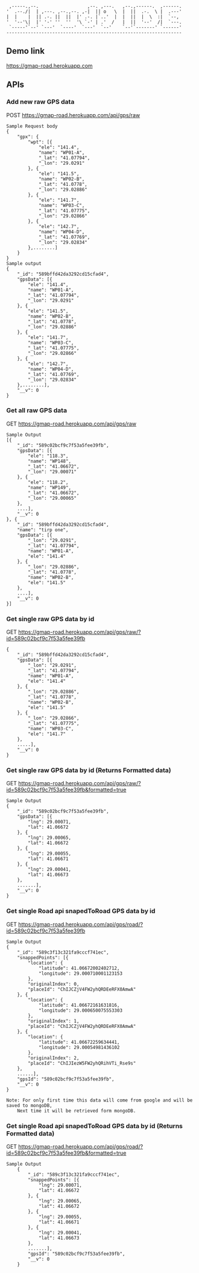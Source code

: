 
     ,-----.,--.                  ,--. ,---.   ,--.,------.  ,------.
    '  .--./|  | ,---. ,--.,--. ,-|  || o   \  |  ||  .-.  \ |  .---'
    |  |    |  || .-. ||  ||  |' .-. |`..'  |  |  ||  |  \  :|  `--, 
    '  '--'\|  |' '-' ''  ''  '\ `-' | .'  /   |  ||  '--'  /|  `---.
     `-----'`--' `---'  `----'  `---'  `--'    `--'`-------' `------'
    ----------------------------------------------------------------- 
    
## Demo link
https://gmap-road.herokuapp.com

## APIs

### Add new raw GPS data
POST https://gmap-road.herokuapp.com/api/gps/raw

    Sample Request body
    {
    	"gpx": {
    		"wpt": [{
    			"ele": "141.4",
    			"name": "WP01-A",
    			"_lat": "41.07794",
    			"_lon": "29.0291"
    		}, {
    			"ele": "141.5",
    			"name": "WP02-B",
    			"_lat": "41.0778",
    			"_lon": "29.02886"
    		}, {
    			"ele": "141.7",
    			"name": "WP03-C",
    			"_lat": "41.07775",
    			"_lon": "29.02866"
    		}, {
    			"ele": "142.7",
    			"name": "WP04-D",
    			"_lat": "41.07769",
    			"_lon": "29.02834"
    		},........]
    	}
    }
    Sample output
    {
    	"_id": "589bffd42da3292cd15cfad4",
    	"gpsData": [{
            "ele": "141.4",
            "name": "WP01-A",
            "_lat": "41.07794",
            "_lon": "29.0291"
        }, {
            "ele": "141.5",
            "name": "WP02-B",
            "_lat": "41.0778",
            "_lon": "29.02886"
        }, {
            "ele": "141.7",
            "name": "WP03-C",
            "_lat": "41.07775",
            "_lon": "29.02866"
        }, {
            "ele": "142.7",
            "name": "WP04-D",
            "_lat": "41.07769",
            "_lon": "29.02834"
        },........],
    	"__v": 0
    }

	

### Get all raw GPS data
GET https://gmap-road.herokuapp.com/api/gps/raw

    Sample Output
    [{
    	"_id": "589c02bcf9c7f53a5fee39fb",
    	"gpsData": [{
    		"ele": "118.3",
    		"name": "WP148",
    		"_lat": "41.06672",
    		"_lon": "29.00071"
    	}, {
    		"ele": "118.2",
    		"name": "WP149",
    		"_lat": "41.06672",
    		"_lon": "29.00065"
    	}, 
    	....],
    	"__v": 0
    }, {
    	"_id": "589bffd42da3292cd15cfad4",
    	"name": "tirp one",
    	"gpsData": [{
    		"_lon": "29.0291",
    		"_lat": "41.07794",
    		"name": "WP01-A",
    		"ele": "141.4"
    	}, {
    		"_lon": "29.02886",
    		"_lat": "41.0778",
    		"name": "WP02-B",
    		"ele": "141.5"
    	},  
    	....],
    	"__v": 0
    }]


### Get single raw GPS data by id
GET https://gmap-road.herokuapp.com/api/gps/raw/?id=589c02bcf9c7f53a5fee39fb

    {
    	"_id": "589bffd42da3292cd15cfad4",
    	"gpsData": [{
    		"_lon": "29.0291",
    		"_lat": "41.07794",
    		"name": "WP01-A",
    		"ele": "141.4"
    	}, {
    		"_lon": "29.02886",
    		"_lat": "41.0778",
    		"name": "WP02-B",
    		"ele": "141.5"
    	}, {
    		"_lon": "29.02866",
    		"_lat": "41.07775",
    		"name": "WP03-C",
    		"ele": "141.7"
    	},
    	.....],
    	"__v": 0
    }

### Get single raw GPS data by id (Returns Formatted data)
GET https://gmap-road.herokuapp.com/api/gps/raw/?id=589c02bcf9c7f53a5fee39fb&formatted=true

    Sample Output
    {
    	"_id": "589c02bcf9c7f53a5fee39fb",
    	"gpsData": [{
    		"lng": 29.00071,
    		"lat": 41.06672
    	}, {
    		"lng": 29.00065,
    		"lat": 41.06672
    	}, {
    		"lng": 29.00055,
    		"lat": 41.06671
    	}, {
    		"lng": 29.00041,
    		"lat": 41.06673
    	}, 
    	.......],
    	"__v": 0
    }

### Get single Road api snapedToRoad GPS data by id
GET https://gmap-road.herokuapp.com/api/gps/road/?id=589c02bcf9c7f53a5fee39fb

    Sample Output
    {
    	"_id": "589c3f13c321fa9cccf741ec",
    	"snappedPoints": [{
    		"location": {
    			"latitude": 41.06672002402712,
    			"longitude": 29.000710001123153
    		},
    		"originalIndex": 0,
    		"placeId": "ChIJCZjV4FW2yhQRDEeRFX0AmwA"
    	}, {
    		"location": {
    			"latitude": 41.06672161631816,
    			"longitude": 29.000650075553303
    		},
    		"originalIndex": 1,
    		"placeId": "ChIJCZjV4FW2yhQRDEeRFX0AmwA"
    	}, {
    		"location": {
    			"latitude": 41.06672259634441,
    			"longitude": 29.00054981436102
    		},
    		"originalIndex": 2,
    		"placeId": "ChIJIezW5FW2yhQRihVTi_Rse9s"
    	}, 
    	......],
    	"gpsId": "589c02bcf9c7f53a5fee39fb",
    	"__v": 0
    }

    Note: For only first time this data will come from google and will be saved to mongoDB,
        Next time it will be retrieved form mongoDB.

### Get single Road api snapedToRoad GPS data by id (Returns Formatted data)
GET https://gmap-road.herokuapp.com/api/gps/road/?id=589c02bcf9c7f53a5fee39fb&formatted=true

    Sample Output
        {
        	"_id": "589c3f13c321fa9cccf741ec",
        	"snappedPoints": [{
                "lng": 29.00071,
                "lat": 41.06672
            }, {
                "lng": 29.00065,
                "lat": 41.06672
            }, {
                "lng": 29.00055,
                "lat": 41.06671
            }, {
                "lng": 29.00041,
                "lat": 41.06673
            }, 
            .......],
        	"gpsId": "589c02bcf9c7f53a5fee39fb",
        	"__v": 0
        }